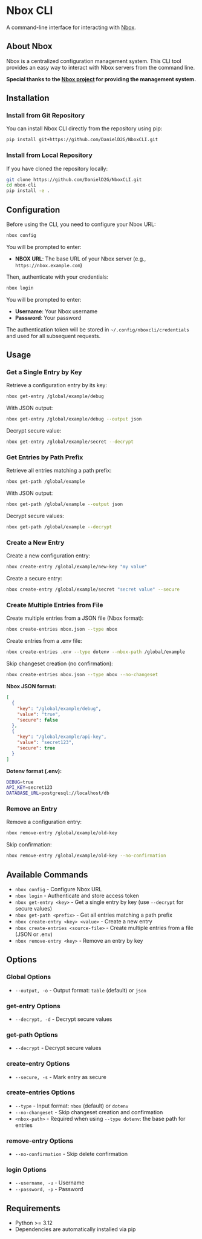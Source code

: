 # Nbox CLI

A command-line interface for interacting with [Nbox](https://github.com/norlis/nbox).

## About Nbox

Nbox is a centralized configuration management system. This CLI tool provides an easy way to interact with Nbox servers from the command line.

**Special thanks to the [Nbox project](https://github.com/norlis/nbox) for providing the management system.**

## Installation

### Install from Git Repository

You can install Nbox CLI directly from the repository using pip:

```bash
pip install git+https://github.com/DanielD2G/NboxCLI.git
```

### Install from Local Repository

If you have cloned the repository locally:

```bash
git clone https://github.com/DanielD2G/NboxCLI.git
cd nbox-cli
pip install -e .
```

## Configuration

Before using the CLI, you need to configure your Nbox URL:

```bash
nbox config
```

You will be prompted to enter:
- **NBOX URL**: The base URL of your Nbox server (e.g., `https://nbox.example.com`)

Then, authenticate with your credentials:

```bash
nbox login
```

You will be prompted to enter:
- **Username**: Your Nbox username
- **Password**: Your password

The authentication token will be stored in `~/.config/nboxcli/credentials` and used for all subsequent requests.

## Usage

### Get a Single Entry by Key

Retrieve a configuration entry by its key:

```bash
nbox get-entry /global/example/debug
```

With JSON output:

```bash
nbox get-entry /global/example/debug --output json
```

Decrypt secure value:

```bash
nbox get-entry /global/example/secret --decrypt
```

### Get Entries by Path Prefix

Retrieve all entries matching a path prefix:

```bash
nbox get-path /global/example
```

With JSON output:

```bash
nbox get-path /global/example --output json
```

Decrypt secure values:

```bash
nbox get-path /global/example --decrypt
```

### Create a New Entry

Create a new configuration entry:

```bash
nbox create-entry /global/example/new-key "my value"
```

Create a secure entry:

```bash
nbox create-entry /global/example/secret "secret value" --secure
```

### Create Multiple Entries from File

Create multiple entries from a JSON file (Nbox format):

```bash
nbox create-entries nbox.json --type nbox
```

Create entries from a .env file:

```bash
nbox create-entries .env --type dotenv --nbox-path /global/example
```

Skip changeset creation (no confirmation):

```bash
nbox create-entries nbox.json --type nbox --no-changeset
```

**Nbox JSON format:**
```json
[
  {
    "key": "/global/example/debug",
    "value": "true",
    "secure": false
  },
  {
    "key": "/global/example/api-key",
    "value": "secret123",
    "secure": true
  }
]
```

**Dotenv format (.env):**
```bash
DEBUG=true
API_KEY=secret123
DATABASE_URL=postgresql://localhost/db
```

### Remove an Entry

Remove a configuration entry:

```bash
nbox remove-entry /global/example/old-key
```

Skip confirmation:

```bash
nbox remove-entry /global/example/old-key --no-confirmation
```

## Available Commands

- `nbox config` - Configure Nbox URL
- `nbox login` - Authenticate and store access token
- `nbox get-entry <key>` - Get a single entry by key (use `--decrypt` for secure values)
- `nbox get-path <prefix>` - Get all entries matching a path prefix
- `nbox create-entry <key> <value>` - Create a new entry
- `nbox create-entries <source-file>` - Create multiple entries from a file (JSON or .env)
- `nbox remove-entry <key>` - Remove an entry by key

## Options

### Global Options

- `--output, -o` - Output format: `table` (default) or `json`

### get-entry Options

- `--decrypt, -d` - Decrypt secure values

### get-path Options

- `--decrypt` - Decrypt secure values

### create-entry Options

- `--secure, -s` - Mark entry as secure

### create-entries Options

- `--type` - Input format: `nbox` (default) or `dotenv`
- `--no-changeset` - Skip changeset creation and confirmation
- `<nbox-path>` - Required when using `--type dotenv`: the base path for entries

### remove-entry Options

- `--no-confirmation` - Skip delete confirmation

### login Options

- `--username, -u` - Username
- `--password, -p` - Password

## Requirements

- Python >= 3.12
- Dependencies are automatically installed via pip

